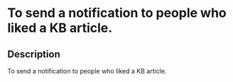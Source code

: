 # To send a notification to people who liked a KB article.

## Description

To send a notification to people who liked a KB article.
